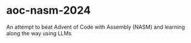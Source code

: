 # aoc-nasm-2024
An attempt to beat Advent of Code with Assembly (NASM) and learning along the way using LLMs
